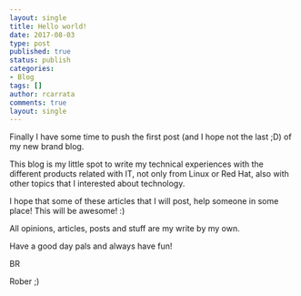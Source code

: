 ```yaml
---
layout: single
title: Hello world!
date: 2017-08-03
type: post
published: true
status: publish
categories:
- Blog
tags: []
author: rcarrata
comments: true
layout: single
---
```


Finally I have some time to push the first post (and I hope not the last ;D) of my new brand blog.

This blog is my little spot to write my technical experiences with the different products related with IT, not only from Linux or Red Hat, also with other topics that I interested about technology.

I hope that some of these articles that I will post, help someone in some place! This will be awesome! :) 

All opinions, articles, posts and stuff are my write by my own.

Have a good day pals and always have fun! 

BR 

Rober ;)

